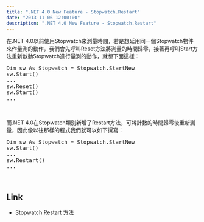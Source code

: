 ```yaml
---
title: ".NET 4.0 New Feature - Stopwatch.Restart"
date: "2013-11-06 12:00:00"
description: ".NET 4.0 New Feature - Stopwatch.Restart"
---
```


<p>在.NET 4.0以前使用Stopwatch來測量時間，若是想延用同一個Stopwatch物件來作量測的動作，我們會先呼叫Reset方法將測量的時間歸零，接著再呼叫Start方法重新啟動Stopwatch進行量測的動作，就想下面這樣：</p>  <div class="wlWriterSmartContent" id="scid:812469c5-0cb0-4c63-8c15-c81123a09de7:54b32177-503b-4731-ab62-a972984e1c20" style="padding-right: 0px; display: inline; padding-left: 0px; float: none; padding-bottom: 0px; margin: 0px; padding-top: 0px"><pre name="code" class="vb">Dim sw As Stopwatch = Stopwatch.StartNew
sw.Start()
...
sw.Reset()
sw.Start()
... </pre></div>

<p> </p>

<p>而.NET 4.0在Stopwatch類別新增了Restart方法，可將計數的時間歸零後重新測量，因此像以往那樣的程式我們就可以如下撰寫：</p>

<div class="wlWriterSmartContent" id="scid:812469c5-0cb0-4c63-8c15-c81123a09de7:abbbe3f6-036c-4329-b3d6-4bb7d91924f1" style="padding-right: 0px; display: inline; padding-left: 0px; float: none; padding-bottom: 0px; margin: 0px; padding-top: 0px"><pre name="code" class="vb">Dim sw As Stopwatch = Stopwatch.StartNew
sw.Start()
...
sw.Restart()
...</pre></div>

<p> </p>

<h2>Link</h2>

<ul>
  <li>Stopwatch.Restart 方法</li>
</ul>
